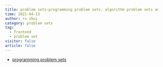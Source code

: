 ```yaml
---
title: problem sets-programming problem sets, algorithm problem sets and etc.
time: 2021-04-13
author: ru shui
category: problem sets
tag:
  - frontend
  - problem set
visitor: false
article: false
---
```


+ [programming problem sets](./programming/README.md)